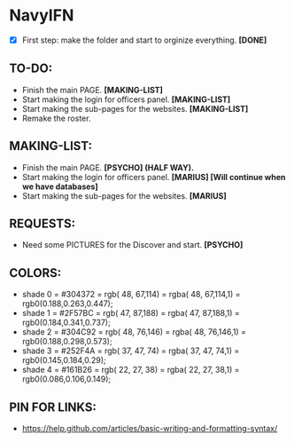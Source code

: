 # NavyIFN
- [x] First step: make the folder and start to orginize everything. **[DONE]**

## TO-DO:
- Finish the main PAGE. **[MAKING-LIST]**
- Start making the login for officers panel. **[MAKING-LIST]**
- Start making the sub-pages for the websites. **[MAKING-LIST]**
- Remake the roster.

## MAKING-LIST:
- Finish the main PAGE. **[PSYCHO] (HALF WAY).**
- Start making the login for officers panel. **[MARIUS] [Will continue when we have databases]**
- Start making the sub-pages for the websites. **[MARIUS]**

## REQUESTS:
- Need some PICTURES for the Discover and start. **[PSYCHO]**

## COLORS:
- shade 0 = #304372 = rgb( 48, 67,114) = rgba( 48, 67,114,1) = rgb0(0.188,0.263,0.447);
- shade 1 = #2F57BC = rgb( 47, 87,188) = rgba( 47, 87,188,1) = rgb0(0.184,0.341,0.737);
- shade 2 = #304C92 = rgb( 48, 76,146) = rgba( 48, 76,146,1) = rgb0(0.188,0.298,0.573);
- shade 3 = #252F4A = rgb( 37, 47, 74) = rgba( 37, 47, 74,1) = rgb0(0.145,0.184,0.29);
- shade 4 = #161B26 = rgb( 22, 27, 38) = rgba( 22, 27, 38,1) = rgb0(0.086,0.106,0.149);

## PIN FOR LINKS:
- https://help.github.com/articles/basic-writing-and-formatting-syntax/
